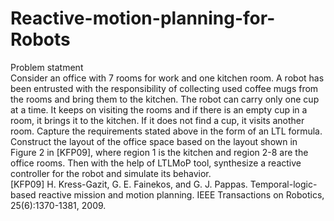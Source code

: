 # Reactive-motion-planning-for-Robots

Problem statment</br>
Consider an office with 7 rooms for work and one kitchen room. A robot has been entrusted with the
responsibility of collecting used coffee mugs from the rooms and bring them to the kitchen. The robot can carry
only one cup at a time. It keeps on visiting the rooms and if there is an empty cup in a room, it brings it to
the kitchen. If it does not find a cup, it visits another room.
Capture the requirements stated above in the form of an LTL formula. Construct the layout of the office
space based on the layout shown in Figure 2 in [KFP09], where region 1 is the kitchen and region 2-8 are the
office rooms. Then with the help of LTLMoP tool, synthesize a reactive controller for the robot and simulate
its behavior.</br>
[KFP09] H. Kress-Gazit, G. E. Fainekos, and G. J. Pappas. Temporal-logic-based reactive mission and
motion planning. IEEE Transactions on Robotics, 25(6):1370-1381, 2009.
